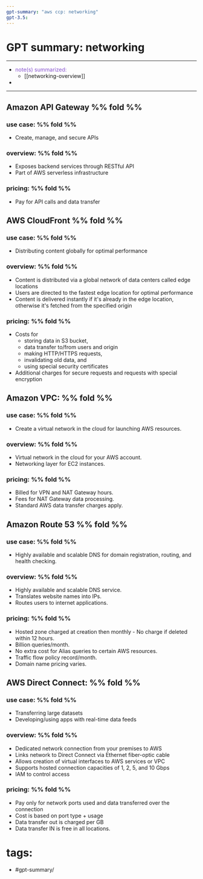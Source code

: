 ```yaml
---
gpt-summary: "aws ccp: networking"
gpt-3.5:
---
```

# GPT summary: networking 
--- 
- <span style='color:#8854d0'>note(s) summarized: </span>
	-  [[networking-overview]]
- 
--- 
## Amazon API Gateway %% fold %% 
### use case: %% fold %% 
- Create, manage, and secure APIs
### overview: %% fold %% 
- Exposes backend services through RESTful API
- Part of AWS serverless infrastructure
### pricing: %% fold %% 
- Pay for API calls and data transfer
## AWS CloudFront %% fold %% 
### use case: %% fold %% 
- Distributing content globally for optimal performance
### overview: %% fold %% 
- Content is distributed via a global network of data centers called edge locations
- Users are directed to the fastest edge location for optimal performance
- Content is delivered instantly if it's already in the edge location, otherwise it's fetched from the specified origin
### pricing: %% fold %% 
- Costs for 
	- storing data in S3 bucket, 
	- data transfer to/from users and origin
	- making HTTP/HTTPS requests, 
	- invalidating old data, and 
	- using special security certificates
- Additional charges for secure requests and requests with special encryption
## Amazon VPC:  %% fold %% 
### use case:  %% fold %% 
- Create a virtual network in the cloud for launching AWS resources.
### overview:  %% fold %% 
- Virtual network in the cloud for your AWS account.
- Networking layer for EC2 instances.
### pricing:  %% fold %% 
- Billed for VPN and NAT Gateway hours.
- Fees for NAT Gateway data processing.
- Standard AWS data transfer charges apply.

## Amazon Route 53 %% fold %% 
### use case: %% fold %% 
- Highly available and scalable DNS for domain registration, routing, and health checking.
### overview: %% fold %% 
- Highly available and scalable DNS service.
- Translates website names into IPs.
- Routes users to internet applications.
### pricing: %% fold %% 
- Hosted zone charged at creation then monthly - No charge if deleted within 12 hours.
- Billion queries/month.
- No extra cost for Alias queries to certain AWS resources.
- Traffic flow policy record/month.
- Domain name pricing varies.
## AWS Direct Connect:  %% fold %% 
### use case:  %% fold %% 
- Transferring large datasets
- Developing/using apps with real-time data feeds
### overview:  %% fold %% 
- Dedicated network connection from your premises to AWS
- Links network to Direct Connect via Ethernet fiber-optic cable
- Allows creation of virtual interfaces to AWS services or VPC
- Supports hosted connection capacities of 1, 2, 5, and 10 Gbps
- IAM to control access
### pricing:  %% fold %% 
- Pay only for network ports used and data transferred over the connection
- Cost is based on port type + usage
- Data transfer out is charged per GB
- Data transfer IN is free in all locations.
# tags:
- #gpt-summary/